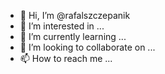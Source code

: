 - 👋 Hi, I’m @rafalszczepanik
- 👀 I’m interested in ...
- 🌱 I’m currently learning ...
- 💞️ I’m looking to collaborate on ...
- 📫 How to reach me ...

<!---
rafalszczepanik/rafalszczepanik is a ✨ special ✨ repository because its `README.md` (this file) appears on your GitHub profile.
You can click the Preview link to take a look at your changes.
--->
